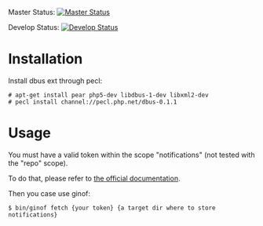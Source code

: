 Master Status: [![Master Status](https://secure.travis-ci.org/gquemener/github-notification-fetcher.png?branch=master)](https://travis-ci.org/gquemener/github-notification-fetcher)

Develop Status: [![Develop Status](https://secure.travis-ci.org/gquemener/github-notification-fetcher.png?branch=develop)](https://travis-ci.org/gquemener/github-notification-fetcher)

# Installation

Install dbus ext through pecl:
```
# apt-get install pear php5-dev libdbus-1-dev libxml2-dev
# pecl install channel://pecl.php.net/dbus-0.1.1
```

# Usage

You must have a valid token within the scope "notifications" (not tested with the "repo" scope).

To do that, please refer to [the official documentation](http://developer.github.com/v3/oauth/#create-a-new-authorization).

Then you case use ginof:
```
$ bin/ginof fetch {your token} {a target dir where to store notifications}
```
